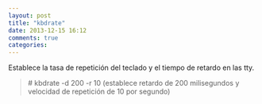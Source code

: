 ```yaml
---
layout: post
title: "kbdrate"
date: 2013-12-15 16:12
comments: true
categories: 
---
```

Establece la tasa de repetición del teclado y el tiempo de retardo en las tty.

>\# kbdrate -d 200 -r 10 (establece retardo de 200 milisegundos y velocidad de repetición de 10 por segundo)

